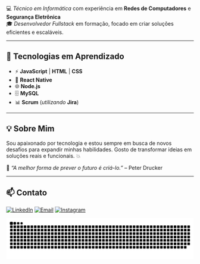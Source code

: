 💻 *Técnico em Informática* com experiência em **Redes de Computadores** e **Segurança Eletrônica**  
🎓 *Desenvolvedor Fullstack* em formação, focado em criar soluções eficientes e escaláveis.  

---

## 🚀 Tecnologias em Aprendizado
- ⚡ **JavaScript** | **HTML** | **CSS**  
- 📱 **React Native**  
- 🌐 **Node.js**  
- 🗄️ **MySQL**  
- 📊 **Scrum** (*utilizando* **Jira**)  

---

## 💡 Sobre Mim
Sou apaixonado por tecnologia e estou sempre em busca de novos desafios para expandir minhas habilidades. Gosto de transformar ideias em soluções reais e funcionais. 💥

💬 *“A melhor forma de prever o futuro é criá-lo.”* – Peter Drucker

---

## 📫 Contato
[![LinkedIn](https://img.shields.io/badge/LinkedIn-0077B5?style=for-the-badge&logo=linkedin&logoColor=white)](https://www.linkedin.com/in/leonardo-tarum%C3%A3/)
[![Email](https://img.shields.io/badge/E--mail-D14836?style=for-the-badge&logo=gmail&logoColor=white)](mailto:monteirotgm2@gmail.com)
[![Instagram](https://img.shields.io/badge/-Instagram-%23E4405F?style=for-the-badge&logo=instagram&logoColor=white)](https://www.instagram.com/leo.taruma?igsh=YTV1bXI5bnhzc3Zl)

![GitHub Snake](https://github.com/Platane/snk/raw/output/github-contribution-grid-snake.svg)

